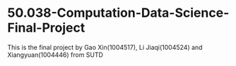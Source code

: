# 50.038-Computation-Data-Science-Final-Project
This is the final project by Gao Xin(1004517), Li Jiaqi(1004524) and Xiangyuan(1004446) from SUTD 
